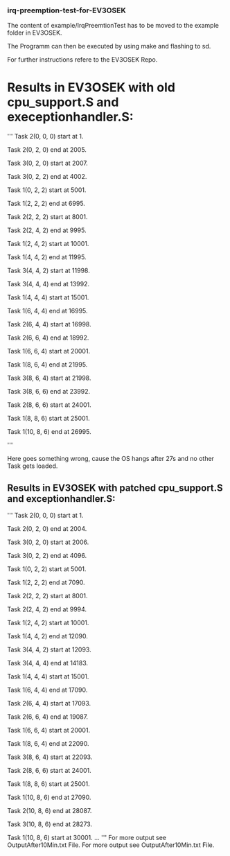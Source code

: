 ### irq-preemption-test-for-EV3OSEK

The content of example/IrqPreemtionTest has to be moved to the example folder in EV3OSEK.

The Programm can then be executed by using make and flashing to sd. 

For further instructions refere to the EV3OSEK Repo.



# Results in EV3OSEK with old cpu_support.S and execeptionhandler.S:
'''
Task 2(0, 0, 0) start at 1.

Task 2(0, 2, 0) end at 2005.

Task 3(0, 2, 0) start at 2007.

Task 3(0, 2, 2) end at 4002.

Task 1(0, 2, 2) start at 5001.

Task 1(2, 2, 2) end at 6995.

Task 2(2, 2, 2) start at 8001.

Task 2(2, 4, 2) end at 9995.

Task 1(2, 4, 2) start at 10001.

Task 1(4, 4, 2) end at 11995.

Task 3(4, 4, 2) start at 11998.

Task 3(4, 4, 4) end at 13992.

Task 1(4, 4, 4) start at 15001.

Task 1(6, 4, 4) end at 16995.

Task 2(6, 4, 4) start at 16998.

Task 2(6, 6, 4) end at 18992.

Task 1(6, 6, 4) start at 20001.

Task 1(8, 6, 4) end at 21995.

Task 3(8, 6, 4) start at 21998.

Task 3(8, 6, 6) end at 23992.

Task 2(8, 6, 6) start at 24001.

Task 1(8, 8, 6) start at 25001.

Task 1(10, 8, 6) end at 26995.


'''


Here goes something wrong, cause the OS hangs after 27s and no other Task gets loaded.

## Results in EV3OSEK with patched cpu_support.S and exceptionhandler.S:
'''
Task 2(0, 0, 0) start at 1.

Task 2(0, 2, 0) end at 2004.

Task 3(0, 2, 0) start at 2006.

Task 3(0, 2, 2) end at 4096.

Task 1(0, 2, 2) start at 5001.

Task 1(2, 2, 2) end at 7090.

Task 2(2, 2, 2) start at 8001.

Task 2(2, 4, 2) end at 9994.

Task 1(2, 4, 2) start at 10001.

Task 1(4, 4, 2) end at 12090.

Task 3(4, 4, 2) start at 12093.

Task 3(4, 4, 4) end at 14183.

Task 1(4, 4, 4) start at 15001.

Task 1(6, 4, 4) end at 17090.

Task 2(6, 4, 4) start at 17093.

Task 2(6, 6, 4) end at 19087.

Task 1(6, 6, 4) start at 20001.

Task 1(8, 6, 4) end at 22090.

Task 3(8, 6, 4) start at 22093.

Task 2(8, 6, 6) start at 24001.

Task 1(8, 8, 6) start at 25001.

Task 1(10, 8, 6) end at 27090.

Task 2(10, 8, 6) end at 28087.

Task 3(10, 8, 6) end at 28273.

Task 1(10, 8, 6) start at 30001.
...
'''
For more output see OutputAfter10Min.txt File.
For more output see OutputAfter10Min.txt File.
